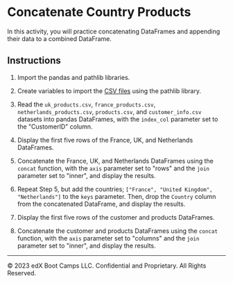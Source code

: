 # Concatenate Country Products

In this activity, you will practice concatenating DataFrames and appending their data to a combined DataFrame.

## Instructions

1. Import the pandas and pathlib libraries.

2. Create variables to import the [CSV files](Unsolved/Resources/) using the pathlib library.

3. Read the `uk_products.csv`, `france_products.csv`, `netherlands_products.csv`, `products.csv`, and `customer_info.csv` datasets into pandas DataFrames, with the `index_col` parameter set to the "CustomerID" column.

4. Display the first five rows of the France, UK, and Netherlands DataFrames.

5. Concatenate the France, UK, and Netherlands DataFrames using the `concat` function, with the `axis` parameter set to "rows" and the `join` parameter set to "inner", and display the results.

6. Repeat Step 5, but add the countries; `["France", "United Kingdom", "Netherlands"]` to the `keys` parameter. Then, drop the `Country` column from the concatenated DataFrame, and display the results.

7. Display the first five rows of the customer and products DataFrames.

8. Concatenate the customer and products DataFrames using the `concat` function, with the `axis` parameter set to "columns" and the `join` parameter set to "inner", and display the results.

---

© 2023 edX Boot Camps LLC. Confidential and Proprietary. All Rights Reserved.
